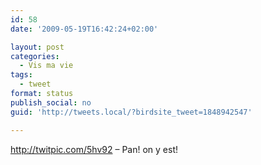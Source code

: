 ```yaml
---
id: 58
date: '2009-05-19T16:42:24+02:00'

layout: post
categories:
  - Vis ma vie
tags:
  - tweet
format: status
publish_social: no
guid: 'http://tweets.local/?birdsite_tweet=1848942547'

---
```


http://twitpic.com/5hv92 – Pan! on y est!